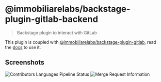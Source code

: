 # @immobiliarelabs/backstage-plugin-gitlab-backend

> Backstage plugin to interact with GitLab

This plugin is coupled with [@immobiliarelabs/backstage-plugin-gitlab](https://github.com/immobiliare/backstage-plugin-gitlab), read the [docs](https://github.com/immobiliare/backstage-plugin-gitlab) to use it.

## Screenshots

<img src="https://raw.githubusercontent.com/immobiliare/backstage-plugin-gitlab/main/assets/backstage_gitlab_pipeline_information.png"  alt="Contributors Languages Pipeline Status"/>
<img src="https://raw.githubusercontent.com/immobiliare/backstage-plugin-gitlab/main/assets/backstage_gitlab_mr_and_issues.png"  alt="Merge Request Information"/>
